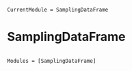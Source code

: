 ```@meta
CurrentModule = SamplingDataFrame
```

# SamplingDataFrame

```@index
```

```@autodocs
Modules = [SamplingDataFrame]
```
